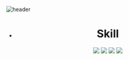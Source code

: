 ![header](https://capsule-render.vercel.app/api?type=Soft&color=auto&height=100&section=header&text=Hi!%20I'm%20HyungYoon&fontSize=50&animation=twinkling)

- 	<div align="center">
		<h1>Skill</h1>
	<img src="https://img.shields.io/badge/Java-007396?style=flat&logo=Java&logoColor=white" />
	<img src="https://img.shields.io/badge/HTML5-E34F26?style=flat&logo=HTML5&logoColor=white" />
	<img src="https://img.shields.io/badge/CSS3-1572B6?style=flat&logo=CSS3&logoColor=white" />
	<img src="https://img.shields.io/badge/spring-6DB33F?style=flat&logo=spring&logoColor=white" />
</div>

